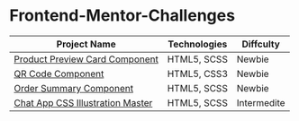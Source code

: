 # Frontend-Mentor-Challenges


| Project Name | Technologies |  Diffculty  |
|-----------|------------|------------|
| [Product Preview Card Component](https://frolicking-bienenstitch-b53095.netlify.app)  | HTML5, SCSS |  Newbie  |
| [QR Code Component](https://shiny-crisp-63e27b.netlify.app)  | HTML5, CSS3 |  Newbie  |
| [Order Summary Component](https://venerable-meringue-db9f42.netlify.app)  | HTML5, SCSS |  Newbie  |
| [Chat App CSS Illustration Master](https://rad-smakager-db9e5f.netlify.app)  |  HTML5, SCSS  |  Intermedite  ||
